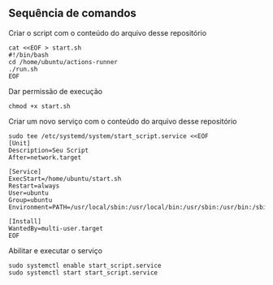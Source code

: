 ## Sequência de comandos

Criar o script com o conteúdo do arquivo desse repositório
```
cat <<EOF > start.sh
#!/bin/bash
cd /home/ubuntu/actions-runner
./run.sh
EOF
```

Dar permissão de execução
```
chmod +x start.sh
```

Criar um novo serviço com o conteúdo do arquivo desse repositório
```
sudo tee /etc/systemd/system/start_script.service <<EOF
[Unit]
Description=Seu Script
After=network.target

[Service]
ExecStart=/home/ubuntu/start.sh
Restart=always
User=ubuntu
Group=ubuntu
Environment=PATH=/usr/local/sbin:/usr/local/bin:/usr/sbin:/usr/bin:/sbin:/bin

[Install]
WantedBy=multi-user.target
EOF
```

Abilitar e executar o serviço
```
sudo systemctl enable start_script.service
sudo systemctl start start_script.service
```
